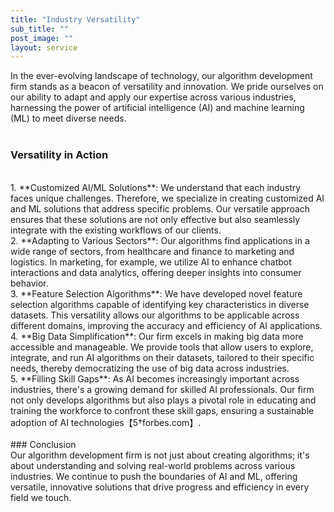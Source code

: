 ```yaml
---
title: "Industry Versatility"
sub_title: ""
post_image: ""
layout: service
---
```


In the ever-evolving landscape of technology, our algorithm development firm stands as a beacon of versatility and innovation. We pride ourselves on our ability to adapt and apply our expertise across various industries, harnessing the power of artificial intelligence (AI) and machine learning (ML) to meet diverse needs.
<br/>
<br/>
### Versatility in Action
<br/>
1. **Customized AI/ML Solutions**: We understand that each industry faces unique challenges. Therefore, we specialize in creating customized AI and ML solutions that address specific problems. Our versatile approach ensures that these solutions are not only effective but also seamlessly integrate with the existing workflows of our clients.
<br/>
2. **Adapting to Various Sectors**: Our algorithms find applications in a wide range of sectors, from healthcare and finance to marketing and logistics. In marketing, for example, we utilize AI to enhance chatbot interactions and data analytics, offering deeper insights into consumer behavior.
<br/>
3. **Feature Selection Algorithms**: We have developed novel feature selection algorithms capable of identifying key characteristics in diverse datasets. This versatility allows our algorithms to be applicable across different domains, improving the accuracy and efficiency of AI applications.
<br/>
4. **Big Data Simplification**: Our firm excels in making big data more accessible and manageable. We provide tools that allow users to explore, integrate, and run AI algorithms on their datasets, tailored to their specific needs, thereby democratizing the use of big data across industries.
<br/>
5. **Filling Skill Gaps**: As AI becomes increasingly important across industries, there's a growing demand for skilled AI professionals. Our firm not only develops algorithms but also plays a pivotal role in educating and training the workforce to confront these skill gaps, ensuring a sustainable adoption of AI technologies【5†forbes.com】.
<br/>
<br/>
### Conclusion
<br/>
Our algorithm development firm is not just about creating algorithms; it's about understanding and solving real-world problems across various industries. We continue to push the boundaries of AI and ML, offering versatile, innovative solutions that drive progress and efficiency in every field we touch.
